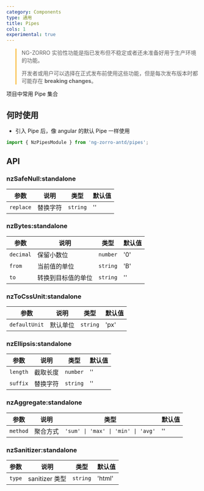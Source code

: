 ```yaml
---
category: Components
type: 通用
title: Pipes
cols: 1
experimental: true
---
```


<blockquote style="border-color: #faad14;">
<p>NG-ZORRO 实验性功能是指已发布但不稳定或者还未准备好用于生产环境的功能。</p>
<p>开发者或用户可以选择在正式发布前使用这些功能，但是每次发布版本时都可能存在 <strong>breaking changes</strong>。</p>
</blockquote>

项目中常用 Pipe 集合

## 何时使用

- 引入 Pipe 后，像 angular 的默认 Pipe 一样使用

```ts
import { NzPipesModule } from 'ng-zorro-antd/pipes';
```

## API

### **nzSafeNull**:standalone

| 参数      | 说明     | 类型     | 默认值 |
| --------- | -------- | -------- | ------ |
| `replace` | 替换字符 | `string` | ''     |

### **nzBytes**:standalone

| 参数      | 说明               | 类型     | 默认值 |
| --------- | ------------------ | -------- | ------ |
| `decimal` | 保留小数位         | `number` | '0'    |
| `from`    | 当前值的单位       | `string` | 'B'    |
| `to`      | 转换到目标值的单位 | `string` | ''     |

### **nzToCssUnit**:standalone

| 参数          | 说明     | 类型     | 默认值 |
| ------------- | -------- | -------- | ------ |
| `defaultUnit` | 默认单位 | `string` | 'px'   |

### **nzEllipsis**:standalone

| 参数     | 说明     | 类型     | 默认值 |
| -------- | -------- | -------- | ------ |
| `length` | 截取长度 | `number` | ''     |
| `suffix` | 替换字符 | `string` | ''     |

### **nzAggregate**:standalone

| 参数     | 说明     | 类型                               | 默认值 |
| -------- | -------- | ---------------------------------- | ------ |
| `method` | 聚合方式 | `'sum' \| 'max' \| 'min' \| 'avg'` | ''     |

### **nzSanitizer**:standalone

| 参数   | 说明           | 类型     | 默认值 |
| ------ | -------------- | -------- | ------ |
| `type` | sanitizer 类型 | `string` | 'html' |

